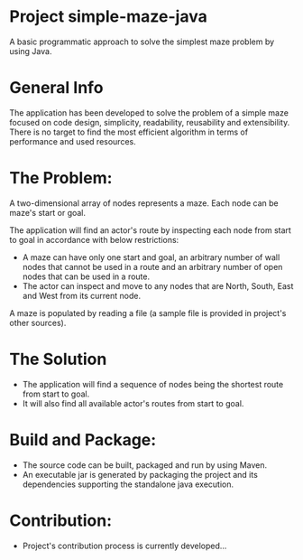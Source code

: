 # Project simple-maze-java
A basic programmatic approach to solve the simplest maze problem by using Java.


# General Info
The application has been developed to solve the problem of a simple maze
focused on code design, simplicity, readability, reusability and extensibility.
There is no target to find the most efficient algorithm in terms of performance
and used resources.


# The Problem:
A two-dimensional array of nodes represents a maze.
Each node can be maze's start or goal. 

The application will find an actor's route by inspecting
each node from start to goal in accordance with below restrictions:
- A maze can have only one start and goal, an arbitrary number
of wall nodes that cannot be used in a route and an arbitrary number
of open nodes that can be used in a route.
- The actor can inspect and move to any nodes that are North, South, East and West from 
its current node.

A maze is populated by reading a file (a sample file is provided in project's other sources).


# The Solution
- The application will find a sequence of nodes being the shortest route from start to goal.
- It will also find all available actor's routes from start to goal.


# Build and Package:
- The source code can be built, packaged and run by using Maven. 
- An executable jar is generated by packaging the project and its dependencies supporting
the standalone java execution. 

# Contribution:
- Project's contribution process is currently developed...

